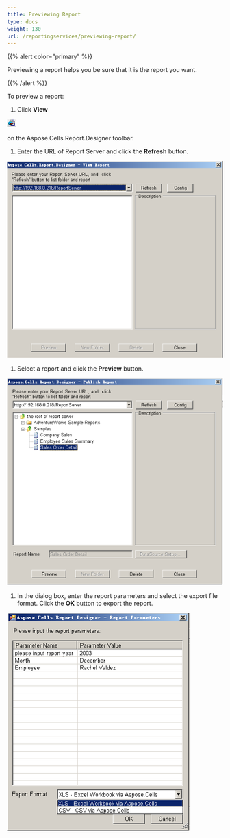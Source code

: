 ```yaml
---
title: Previewing Report
type: docs
weight: 130
url: /reportingservices/previewing-report/
---
```


{{% alert color="primary" %}} 

Previewing a report helps you be sure that it is the report you want.

{{% /alert %}} 

To preview a report:

1. Click **View** 

![todo:image_alt_text](previewing-report_1.png)

on the Aspose.Cells.Report.Designer toolbar.

1. Enter the URL of Report Server and click the **Refresh** button.

![todo:image_alt_text](previewing-report_2.png)




1. Select a report and click the **Preview** button. 

![todo:image_alt_text](previewing-report_3.png)

1. In the dialog box, enter the report parameters and select the export file format. Click the **OK** button to export the report.

![todo:image_alt_text](previewing-report_4.png)
